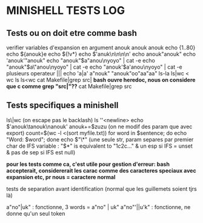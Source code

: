 # MINISHELL TESTS LOG

## Tests ou on doit etre comme bash

verifier variables d'expansion en argument
anouk	anouk
anouk
echo {1..80}
echo ${anouk}e
echo ${!v\*}
echo $'anuk\n\n\n\n'
echo anouk"anouk"
echo 'anouk'"anouk"
echo "anouk"$a"anou\nyoyo" | cat -e
echo "anouk\"$a\"anou\nyoyo" | cat -e
echo "anouk'$a'anou\nyoyo" | cat -e
plusieurs operateur |||
echo 'a|a'
a"nouk"
"anouk"oo"aa"aa"
ls-la
ls|wc
< wc ls
ls\<wc
cat Makefile|grep src| **bash ouvre heredoc, nous on considere que c comme grep "src|"??**
cat Makefile|grep src

## Tests specifiques a minishell

ls\\|wc (on escape pas le backlash)
ls '\'\<newline\>
echo $'anouk\tanouk\nanouk'
anouk+=$zuzu (on ne modif des param que avec export)
count=$(wc -l <(sort myfile.txt))
for word in $sentence; do echo "Word: $word"; done
echo $"\*" (une seule str, param separes par premier char de IFS variable : "$\*"  is equivalent to "$1c$2c..." & un esp si IFS = unset & pas de sep si IFS est null)

**pour les tests comme ca, c'est utile pour gestion d'erreur: bash accepterait, considererait les carac comme des caracteres speciaux avec expansion etc, pr nous = caractere normal**


tests de separation avant identification (normal que les guillemets soient tjrs là)

a"no"|uk" : fonctionne, 3 words = a"no" | uk"
a"no"'||u'k" : fonctionne, ne donne qu'un seul token
